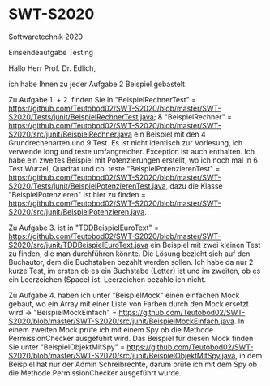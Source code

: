 # SWT-S2020
Softwaretechnik 2020

Einsendeaufgabe Testing

Hallo Herr Prof. Dr. Edlich,

ich habe Ihnen zu jeder Aufgabe 2 Beispiel gebastelt. 

Zu Aufgabe 1. + 2. finden Sie in "BeispielRechnerTest" = https://github.com/Teutobod02/SWT-S2020/blob/master/SWT-S2020/Tests/junit/BeispielRechnerTest.java; & "BeispielRechner" = https://github.com/Teutobod02/SWT-S2020/blob/master/SWT-S2020/src/junit/BeispielRechner.java ein Beispiel mit den 4 Grundrechenarten und 9 Test. Es ist nicht identisch zur Vorlesung, ich verwende long und teste umfangreicher. Exception ist auch enthalten. Ich habe ein zweites Beispiel mit Potenzierungen erstellt, wo ich noch mal in 6 Test Wurzel, Quadrat und co. teste "BeispielPotenzierenTest" = https://github.com/Teutobod02/SWT-S2020/blob/master/SWT-S2020/Tests/junit/BeispielPotenzierenTest.java, dazu die Klasse "BeispielPotenzieren" ist hier zu finden = https://github.com/Teutobod02/SWT-S2020/blob/master/SWT-S2020/src/junit/BeispielPotenzieren.java.

Zu Aufgabe 3. ist in "TDDBeispielEuroText" = https://github.com/Teutobod02/SWT-S2020/blob/master/SWT-S2020/src/junit/TDDBeispielEuroText.java ein Beispiel mit zwei kleinen Test zu finden, die man durchführen könnte. Die Lösung bezieht sich auf den Buchautor, dem die Buchstaben bezahlt werden sollen. Ich habe da nur 2 kurze Test, im ersten ob es ein Buchstabe (Letter) ist und im zweiten, ob es ein Leerzeichen (Space) ist. Leerzeichen bezahle ich nicht. 

Zu Aufgabe 4. haben ich unter "BeispielMock" einen einfachen Mock gebaut, wo ein Array mit einer Liste von Farben durch den Mock ersetzt wird -> "BeispielMockEinfach" = https://github.com/Teutobod02/SWT-S2020/blob/master/SWT-S2020/src/junit/BeispielMockEinfach.java. In einem zweiten Mock prüfe ich mit einem Spy ob die Methode PermissionChecker ausgeführt wird. Das Beispiel für diesen Mock finden Sie unter "BeispielObjektMitSpy" = https://github.com/Teutobod02/SWT-S2020/blob/master/SWT-S2020/src/junit/BeispielObjektMitSpy.java, in dem Beispiel hat nur der Admin Schreibrechte, darum prüfe ich mit dem Spy ob die Methode PermissionChecker ausgeführt wurde. 
